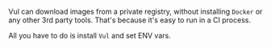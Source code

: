 Vul can download images from a private registry, without installing `Docker` or any other 3rd party tools.
That's because it's easy to run in a CI process.

All you have to do is install `Vul` and set ENV vars.
